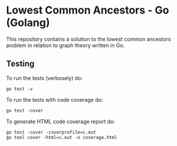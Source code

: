 # Lowest Common Ancestors - Go (Golang)

This repository contains a solution to the lowest common ancestors problem in relation to graph theory written in Go.

## Testing

To run the tests (verbosely) do:

```shell
go test -v
```

To run the tests with code coverage do:

```shell
go test -cover

```

To generate HTML code coverage report do:

```shell
go test -cover -coverprofile=c.out
go tool cover -html=c.out -o coverage.html
```
